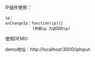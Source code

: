 <!--  -->
IP组件使用：
    
    ip：
    onChangeIp：function(ip){} 
                (参数ip 为返回的ip)


使用DEMO:
        <IpInput
            ip="192.222.212.112"
            onChangeIp={this.onChangeIp}
        />

demo地址：http://localhost:3000/ipInput


